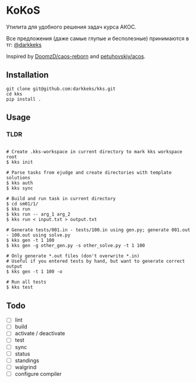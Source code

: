 # KoKoS

Утилита для удобного решения задач курса АКОС.

Все предложения (даже самые глупые и бесполезные) принимаются в тг: [@darkkeks](https://t.me/darkkeks)

Inspired by [DoomzD/caos-reborn](https://github.com/DoomzD/caos-reborn) and [petuhovskiy/acos](https://github.com/petuhovskiy/acos).

## Installation

```shell script
git clone git@github.com:darkkeks/kks.git
cd kks
pip install .
```

## Usage

### TLDR

```shell script

# Create .kks-workspace in current directory to mark kks workspace root
$ kks init

# Parse tasks from ejudge and create directories with template solutions
$ kks auth
$ kks sync

# Build and run task in current directory
$ cd sm01/1/
$ kks run
$ kks run -- arg_1 arg_2
$ kks run < input.txt > output.txt

# Generate tests/001.in - tests/100.in using gen.py; generate 001.out - 100.out using solve.py
$ kks gen -t 1 100 
$ kks gen -g other_gen.py -s other_solve.py -t 1 100

# Only generate *.out files (don't overwrite *.in)
# Useful if you entered tests by hand, but want to generate correct output
$ kks gen -t 1 100 -o

# Run all tests
$ kks test
```

## Todo
- [ ] lint
- [ ] build
- [ ] activate / deactivate
- [ ] test
- [ ] sync
- [ ] status
- [ ] standings
- [ ] walgrind
- [ ] configure compiler
